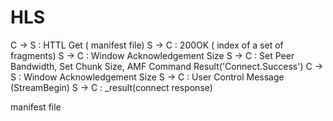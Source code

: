 # HLS

C -> S : HTTL Get ( manifest file)
S -> C : 200OK ( index of a set of fragments)
S -> C : Window Acknowledgement Size
S -> C : Set Peer Bandwidth, Set Chunk Size, AMF Command Result('Connect.Success')
C -> S : Window Acknowledgement Size
S -> C : User Control Message (StreamBegin)
S -> C : _result(connect response)

manifest file